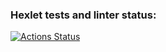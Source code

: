 ### Hexlet tests and linter status:
[![Actions Status](https://github.com/Kengston/php-project-45/workflows/hexlet-check/badge.svg)](https://github.com/Kengston/php-project-45/actions)